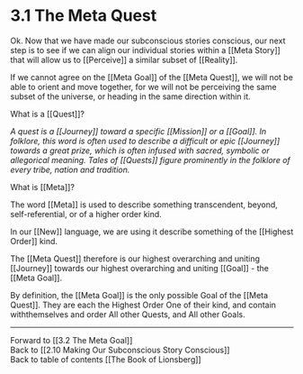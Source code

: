 # 3.1 The Meta Quest
Ok. Now that we have made our subconscious stories conscious, our next step is to see if we can align our individual stories within a [[Meta Story]] that will allow us to [[Perceive]] a similar subset of [[Reality]].  

If we cannot agree on the [[Meta Goal]] of the [[Meta Quest]], we will not be able to orient and move together, for we will not be perceiving the same subset of the universe, or heading in the same direction within it. 

What is a [[Quest]]? 

_A quest is a [[Journey]] toward a specific [[Mission]] or a [[Goal]]. In folklore, this word is often used to describe a difficult or epic [[Journey]] towards a great prize, which is often infused with sacred, symbolic or allegorical meaning. Tales of [[Quests]] figure prominently in the folklore of every tribe, nation and tradition._ 

What is [[Meta]]? 

The word [[Meta]] is used to describe something transcendent, beyond, self-referential, or of a higher order kind. 

In our [[New]] language, we are using it describe something of the [[Highest Order]] kind. 

The [[Meta Quest]] therefore is our highest overarching and uniting [[Journey]] towards our highest overarching and uniting [[Goal]] - the [[Meta Goal]]. 

By definition, the [[Meta Goal]] is the only possible Goal of the [[Meta Quest]]. They are each the Highest Order One of their kind, and contain withthemselves and order All other Quests, and All other Goals. 

___

Forward to [[3.2 The Meta Goal]]  
Back to [[2.10 Making Our Subconscious Story Conscious]]    
Back to table of contents [[The Book of Lionsberg]]  
